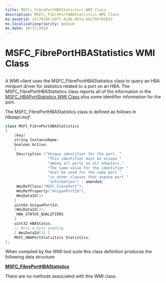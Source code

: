 ```yaml
---
title: MSFC\_FibrePortHBAStatistics WMI Class
description: MSFC\_FibrePortHBAStatistics WMI Class
ms.assetid: 24c787b6-b9f7-4c9b-8d1d-6b2796f65622
ms.localizationpriority: medium
ms.date: 10/17/2018
---
```


# MSFC\_FibrePortHBAStatistics WMI Class


## <span id="ddk_msfc_fibreporthbastatistics_wmi_class_kr"></span><span id="DDK_MSFC_FIBREPORTHBASTATISTICS_WMI_CLASS_KR"></span>


A WMI client uses the MSFC\_FibrePortHBAStatistics class to query an HBA miniport driver for statistics related to a port on an HBA. The MSFC\_FibrePortHBAStatistics class reports all of the information in the [MSFC\_HBAPortStatistics WMI Class](msfc-hbaportstatistics-wmi-class.md) plus some identifier information for the port.

The MSFC\_FibrePortHBAStatistics class is defined as follows in *Hbaapi.mof*:

```cpp
class MSFC_FibrePortHBAStatistics
{
    [key] 
    string InstanceName;
    boolean Active;
    [
     Description ("Unique identifier for the port. "
                   "This identifier must be unique "
                   "among all ports on all adapters."
                   "The same value for the identifier "
                   "must be used for the same port "
                   "in other classes that expose port "
                   "information") : amended,
     WmiRefClass("MSFC_FibrePort"),
     WmiRefProperty("UniquePortId"),
     WmiDataId(1)
    ]
    uint64 UniquePortId;
    [WmiDataId(2),
     HBA_STATUS_QUALIFIERS
    ]
    uint32 HBAStatus;
    // Note 4 byte padding
    [ WmiDataId(3) ]
    MSFC_HBAPortStatistics Statistics;
};
```

When compiled by the WMI tool suite this class definition produces the following data structure:

[**MSFC\_FibrePortHBAStatistics**](https://docs.microsoft.com/windows-hardware/drivers/ddi/hbapiwmi/ns-hbapiwmi-_msfc_fibreporthbastatistics)

There are no methods associated with this WMI class.

 

 






